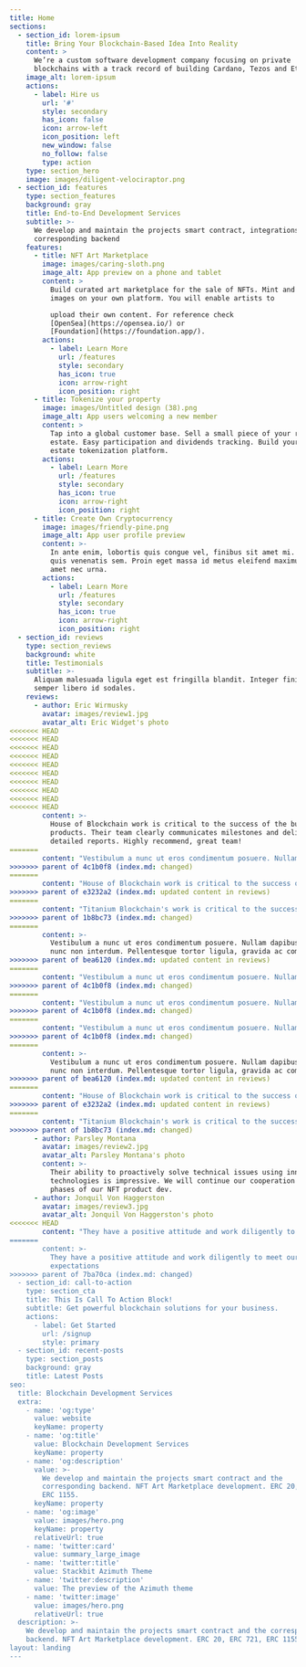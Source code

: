 ```yaml
---
title: Home
sections:
  - section_id: lorem-ipsum
    title: Bring Your Blockchain-Based Idea Into Reality
    content: >
      We’re a custom software development company focusing on private
      blockchains with a track record of building Cardano, Tezos and Ethereum.
    image_alt: lorem-ipsum
    actions:
      - label: Hire us
        url: '#'
        style: secondary
        has_icon: false
        icon: arrow-left
        icon_position: left
        new_window: false
        no_follow: false
        type: action
    type: section_hero
    image: images/diligent-velociraptor.png
  - section_id: features
    type: section_features
    background: gray
    title: End-to-End Development Services
    subtitle: >-
      We develop and maintain the projects smart contract, integrations and the
      corresponding backend
    features:
      - title: NFT Art Marketplace
        image: images/caring-sloth.png
        image_alt: App preview on a phone and tablet
        content: >
          Build curated art marketplace for the sale of NFTs. Mint and post
          images on your own platform. You will enable artists to

          upload their own content. For reference check
          [OpenSea](https://opensea.io/) or
          [Foundation](https://foundation.app/).
        actions:
          - label: Learn More
            url: /features
            style: secondary
            has_icon: true
            icon: arrow-right
            icon_position: right
      - title: Tokenize your property
        image: images/Untitled design (38).png
        image_alt: App users welcoming a new member
        content: >
          Tap into a global customer base. Sell a small piece of your real
          estate. Easy participation and dividends tracking. Build your own real
          estate tokenization platform.
        actions:
          - label: Learn More
            url: /features
            style: secondary
            has_icon: true
            icon: arrow-right
            icon_position: right
      - title: Create Own Cryptocurrency
        image: images/friendly-pine.png
        image_alt: App user profile preview
        content: >-
          In ante enim, lobortis quis congue vel, finibus sit amet mi. Aenean
          quis venenatis sem. Proin eget massa id metus eleifend maximus sit
          amet nec urna.
        actions:
          - label: Learn More
            url: /features
            style: secondary
            has_icon: true
            icon: arrow-right
            icon_position: right
  - section_id: reviews
    type: section_reviews
    background: white
    title: Testimonials
    subtitle: >-
      Aliquam malesuada ligula eget est fringilla blandit. Integer finibus
      semper libero id sodales.
    reviews:
      - author: Eric Wirmusky
        avatar: images/review1.jpg
        avatar_alt: Eric Widget's photo
<<<<<<< HEAD
<<<<<<< HEAD
<<<<<<< HEAD
<<<<<<< HEAD
<<<<<<< HEAD
<<<<<<< HEAD
<<<<<<< HEAD
<<<<<<< HEAD
<<<<<<< HEAD
<<<<<<< HEAD
        content: >-
          House of Blockchain work is critical to the success of the business's
          products. Their team clearly communicates milestones and deliver
          detailed reports. Highly recommend, great team!
=======
        content: "Vestibulum a nunc ut eros condimentum posuere. Nullam dapibus quis nunc non interdum. Pellentesque tortor ligula, gravida ac commodo eu.\_Titanium Blockchain's work is critical to the success of the business's products. Their team clearly communicates milestones and deliver detailed reports. Their ability to proactively solve technical issues using innovative technologies is impressive."
>>>>>>> parent of 4c1b0f8 (index.md: changed)
=======
        content: "House of Blockchain work is critical to the success of the business's products. Their team clearly communicates milestones and deliver detailed reports. Their ability to proactively solve technical issues using innovative technologies is impressive."
>>>>>>> parent of e3232a2 (index.md: updated content in reviews)
=======
        content: "Titanium Blockchain's work is critical to the success of the business's products. Their team clearly communicates milestones and deliver detailed reports. Their ability to proactively solve technical issues using innovative technologies is impressive."
>>>>>>> parent of 1b8bc73 (index.md: changed)
=======
        content: >-
          Vestibulum a nunc ut eros condimentum posuere. Nullam dapibus quis
          nunc non interdum. Pellentesque tortor ligula, gravida ac commodo eu.
>>>>>>> parent of bea6120 (index.md: updated content in reviews)
=======
        content: "Vestibulum a nunc ut eros condimentum posuere. Nullam dapibus quis nunc non interdum. Pellentesque tortor ligula, gravida ac commodo eu.\_Titanium Blockchain's work is critical to the success of the business's products. Their team clearly communicates milestones and deliver detailed reports. Their ability to proactively solve technical issues using innovative technologies is impressive."
>>>>>>> parent of 4c1b0f8 (index.md: changed)
=======
        content: "Vestibulum a nunc ut eros condimentum posuere. Nullam dapibus quis nunc non interdum. Pellentesque tortor ligula, gravida ac commodo eu.\_Titanium Blockchain's work is critical to the success of the business's products. Their team clearly communicates milestones and deliver detailed reports. Their ability to proactively solve technical issues using innovative technologies is impressive."
>>>>>>> parent of 4c1b0f8 (index.md: changed)
=======
        content: "Vestibulum a nunc ut eros condimentum posuere. Nullam dapibus quis nunc non interdum. Pellentesque tortor ligula, gravida ac commodo eu.\_Titanium Blockchain's work is critical to the success of the business's products. Their team clearly communicates milestones and deliver detailed reports. Their ability to proactively solve technical issues using innovative technologies is impressive."
>>>>>>> parent of 4c1b0f8 (index.md: changed)
=======
        content: >-
          Vestibulum a nunc ut eros condimentum posuere. Nullam dapibus quis
          nunc non interdum. Pellentesque tortor ligula, gravida ac commodo eu.
>>>>>>> parent of bea6120 (index.md: updated content in reviews)
=======
        content: "House of Blockchain work is critical to the success of the business's products. Their team clearly communicates milestones and deliver detailed reports. Their ability to proactively solve technical issues using innovative technologies is impressive."
>>>>>>> parent of e3232a2 (index.md: updated content in reviews)
=======
        content: "Titanium Blockchain's work is critical to the success of the business's products. Their team clearly communicates milestones and deliver detailed reports. Their ability to proactively solve technical issues using innovative technologies is impressive."
>>>>>>> parent of 1b8bc73 (index.md: changed)
      - author: Parsley Montana
        avatar: images/review2.jpg
        avatar_alt: Parsley Montana's photo
        content: >-
          Their ability to proactively solve technical issues using innovative
          technologies is impressive. We will continue our cooperation for next
          phases of our NFT product dev.
      - author: Jonquil Von Haggerston
        avatar: images/review3.jpg
        avatar_alt: Jonquil Von Haggerston's photo
<<<<<<< HEAD
        content: "They have a positive attitude and work diligently to meet our expectations.
=======
        content: >-
          They have a positive attitude and work diligently to meet our
          expectations
>>>>>>> parent of 7ba70ca (index.md: changed)
  - section_id: call-to-action
    type: section_cta
    title: This Is Call To Action Block!
    subtitle: Get powerful blockchain solutions for your business.
    actions:
      - label: Get Started
        url: /signup
        style: primary
  - section_id: recent-posts
    type: section_posts
    background: gray
    title: Latest Posts
seo:
  title: Blockchain Development Services
  extra:
    - name: 'og:type'
      value: website
      keyName: property
    - name: 'og:title'
      value: Blockchain Development Services
      keyName: property
    - name: 'og:description'
      value: >-
        We develop and maintain the projects smart contract and the
        corresponding backend. NFT Art Marketplace development. ERC 20, ERC 721,
        ERC 1155.
      keyName: property
    - name: 'og:image'
      value: images/hero.png
      keyName: property
      relativeUrl: true
    - name: 'twitter:card'
      value: summary_large_image
    - name: 'twitter:title'
      value: Stackbit Azimuth Theme
    - name: 'twitter:description'
      value: The preview of the Azimuth theme
    - name: 'twitter:image'
      value: images/hero.png
      relativeUrl: true
  description: >-
    We develop and maintain the projects smart contract and the corresponding
    backend. NFT Art Marketplace development. ERC 20, ERC 721, ERC 1155.
layout: landing
---
```

